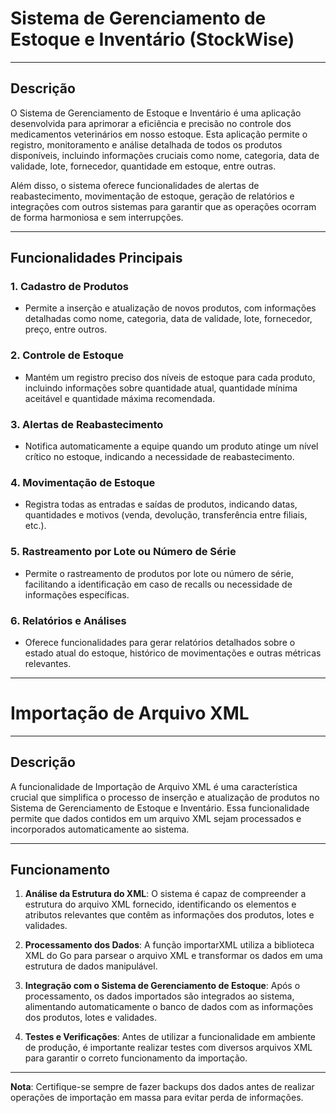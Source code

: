 # Sistema de Gerenciamento de Estoque e Inventário (StockWise)

---

## Descrição

O Sistema de Gerenciamento de Estoque e Inventário é uma aplicação desenvolvida para aprimorar a eficiência e precisão no controle dos medicamentos veterinários em nosso estoque. Esta aplicação permite o registro, monitoramento e análise detalhada de todos os produtos disponíveis, incluindo informações cruciais como nome, categoria, data de validade, lote, fornecedor, quantidade em estoque, entre outras.

Além disso, o sistema oferece funcionalidades de alertas de reabastecimento, movimentação de estoque, geração de relatórios e integrações com outros sistemas para garantir que as operações ocorram de forma harmoniosa e sem interrupções.

---

## Funcionalidades Principais

### 1. Cadastro de Produtos
   - Permite a inserção e atualização de novos produtos, com informações detalhadas como nome, categoria, data de validade, lote, fornecedor, preço, entre outros.

### 2. Controle de Estoque
   - Mantém um registro preciso dos níveis de estoque para cada produto, incluindo informações sobre quantidade atual, quantidade mínima aceitável e quantidade máxima recomendada.

### 3. Alertas de Reabastecimento
   - Notifica automaticamente a equipe quando um produto atinge um nível crítico no estoque, indicando a necessidade de reabastecimento.

### 4. Movimentação de Estoque
   - Registra todas as entradas e saídas de produtos, indicando datas, quantidades e motivos (venda, devolução, transferência entre filiais, etc.).

### 5. Rastreamento por Lote ou Número de Série
   - Permite o rastreamento de produtos por lote ou número de série, facilitando a identificação em caso de recalls ou necessidade de informações específicas.

### 6. Relatórios e Análises
   - Oferece funcionalidades para gerar relatórios detalhados sobre o estado atual do estoque, histórico de movimentações e outras métricas relevantes.

---

# Importação de Arquivo XML

---

## Descrição

A funcionalidade de Importação de Arquivo XML é uma característica crucial que simplifica o processo de inserção e atualização de produtos no Sistema de Gerenciamento de Estoque e Inventário. Essa funcionalidade permite que dados contidos em um arquivo XML sejam processados e incorporados automaticamente ao sistema.

---

## Funcionamento

1. **Análise da Estrutura do XML**: O sistema é capaz de compreender a estrutura do arquivo XML fornecido, identificando os elementos e atributos relevantes que contêm as informações dos produtos, lotes e validades.

2. **Processamento dos Dados**: A função importarXML utiliza a biblioteca XML do Go para parsear o arquivo XML e transformar os dados em uma estrutura de dados manipulável.

3. **Integração com o Sistema de Gerenciamento de Estoque**: Após o processamento, os dados importados são integrados ao sistema, alimentando automaticamente o banco de dados com as informações dos produtos, lotes e validades.

4. **Testes e Verificações**: Antes de utilizar a funcionalidade em ambiente de produção, é importante realizar testes com diversos arquivos XML para garantir o correto funcionamento da importação.

---

**Nota**: Certifique-se sempre de fazer backups dos dados antes de realizar operações de importação em massa para evitar perda de informações.
